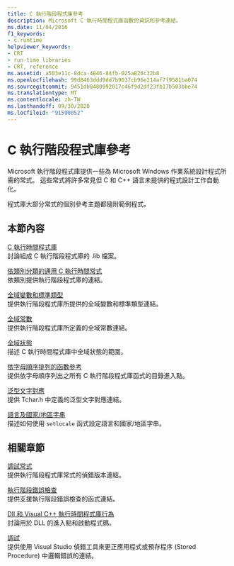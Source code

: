 ```yaml
---
title: C 執行階段程式庫參考
description: Microsoft C 執行時間程式庫函數的資訊和參考連結。
ms.date: 11/04/2016
f1_keywords:
- c.runtime
helpviewer_keywords:
- CRT
- run-time libraries
- CRT, reference
ms.assetid: a503e11c-8dca-4846-84fb-025a826c32b8
ms.openlocfilehash: 99d8463ddd9dd7b9037cb96e214af7f9581ba074
ms.sourcegitcommit: 9451db8480992017c46f9d2df23fb17b503bbe74
ms.translationtype: MT
ms.contentlocale: zh-TW
ms.lasthandoff: 09/30/2020
ms.locfileid: "91590052"
---
```

# <a name="c-run-time-library-reference"></a>C 執行階段程式庫參考

Microsoft 執行階段程式庫提供一些為 Microsoft Windows 作業系統設計程式所需的常式。 這些常式將許多常見但 C 和 C++ 語言未提供的程式設計工作自動化。

程式庫大部分常式的個別參考主題都隨附範例程式。

## <a name="in-this-section"></a>本節內容

[C 執行時間程式庫](crt-library-features.md)\
討論組成 C 執行階段程式庫的 .lib 檔案。

[依類別分類的通用 C 執行時間常式](run-time-routines-by-category.md)\
依類別提供執行階段程式庫的連結。

[全域變數和標準類型](global-variables-and-standard-types.md)\
提供執行階段程式庫所提供的全域變數和標準類型連結。

[全域常數](global-constants.md)\
提供執行階段程式庫所定義的全域常數連結。

[全域狀態](global-state.md)\
描述 C 執行時間程式庫中全域狀態的範圍。

[依字母順序排列的函數參考](reference/crt-alphabetical-function-reference.md)\
提供依字母順序列出之所有 C 執行階段程式庫函式的目錄進入點。

[泛型文字對應](generic-text-mappings.md)\
提供 Tchar.h 中定義的泛型文字對應連結。

[語言及國家/地區字串](locale-names-languages-and-country-region-strings.md)\
描述如何使用 `setlocale` 函式設定語言和國家/地區字串。

## <a name="related-sections"></a>相關章節

[調試常式](debug-routines.md)\
提供執行階段程式庫常式的偵錯版本連結。

[執行階段錯誤檢查](run-time-error-checking.md)\
提供支援執行階段錯誤檢查的函式連結。

[Dll 和 Visual C++ 執行時間程式庫行為](../build/run-time-library-behavior.md)\
討論用於 DLL 的進入點和啟動程式碼。

[調試](/visualstudio/debugger/debugging-in-visual-studio)\
提供使用 Visual Studio 偵錯工具來更正應用程式或預存程序 (Stored Procedure) 中邏輯錯誤的連結。
